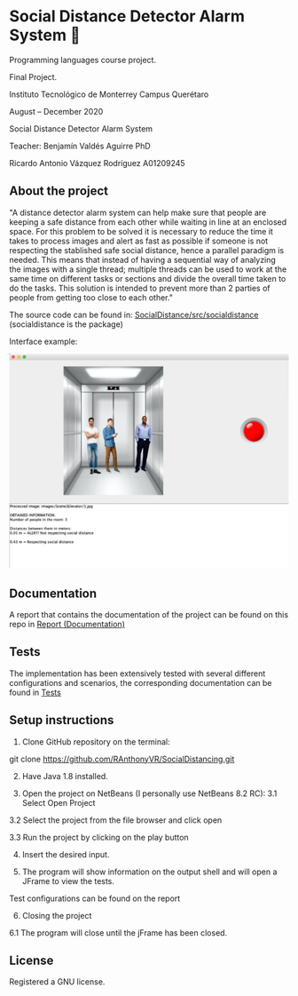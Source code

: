 # Social Distance Detector Alarm System 🦠

Programming languages course project.

Final Project.

Instituto Tecnológico de Monterrey Campus Querétaro

August – December 2020

Social Distance Detector Alarm System

Teacher: Benjamín Valdés Aguirre PhD

Ricardo Antonio Vázquez Rodríguez 
A01209245

## About the project

"A distance detector alarm system can help make sure that people are keeping a safe distance from each other while waiting in line at an enclosed space. For this problem to be solved it is necessary to reduce the time it takes to process images and alert as fast as possible if someone is not respecting the stablished safe social distance, hence a parallel paradigm is needed. This means that instead of having a sequential way of analyzing the images with a single thread; multiple threads can be used to work at the same time on different tasks or sections and divide the overall time taken to do the tasks. This solution is intended to prevent more than 2 parties of people from getting too close to each other."

The source code can be found in: [SocialDistance/src/socialdistance](https://github.com/RAnthonyVR/SocialDistancing/tree/master/SocialDistance/src/socialdistance/images) (socialdistance is the package)

Interface example:

![people close in an elevator example](https://github.com/RAnthonyVR/SocialDistancing/blob/master/Images%20examples%20for%20README/Elevator.png)

## Documentation

A report that contains the documentation of the project can be found on this repo in [Report (Documentation)](https://github.com/RAnthonyVR/SocialDistancing/blob/master/Report%20(Documentation)/Report.pdf)

## Tests

The implementation has been extensively tested with several different configurations and scenarios, the corresponding documentation can be found in [Tests](https://github.com/RAnthonyVR/SocialDistancing/blob/master/Tests/Documented%20Tests%20(different%20scenarios).pdf)

## Setup instructions

1.	Clone GitHub repository on the terminal:

  git clone https://github.com/RAnthonyVR/SocialDistancing.git

2.	Have Java 1.8 installed.

3.	Open the project on NetBeans (I personally use NetBeans 8.2 RC):
  3.1 Select Open Project
 
  3.2 Select the project from the file browser and click open
 
  3.3 Run the project by clicking on the play button

4.	Insert the desired input.

5.	The program will show information on the output shell and will open a JFrame to view the tests.

Test configurations can be found on the report

6.	Closing the project

  6.1 The program will close until the jFrame has been closed.

## License

Registered a GNU license.
